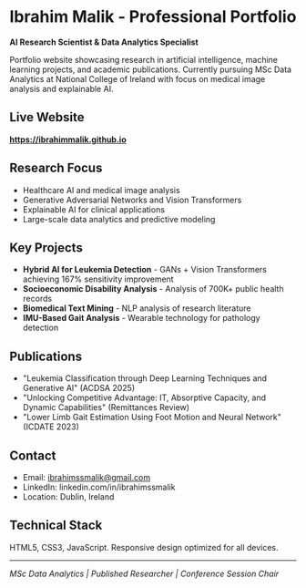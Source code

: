 # Ibrahim Malik - Professional Portfolio

**AI Research Scientist & Data Analytics Specialist**

Portfolio website showcasing research in artificial intelligence, machine learning projects, and academic publications. Currently pursuing MSc Data Analytics at National College of Ireland with focus on medical image analysis and explainable AI.

## Live Website

**https://ibrahimmalik.github.io**

## Research Focus

- Healthcare AI and medical image analysis
- Generative Adversarial Networks and Vision Transformers  
- Explainable AI for clinical applications
- Large-scale data analytics and predictive modeling

## Key Projects

- **Hybrid AI for Leukemia Detection** - GANs + Vision Transformers achieving 167% sensitivity improvement
- **Socioeconomic Disability Analysis** - Analysis of 700K+ public health records
- **Biomedical Text Mining** - NLP analysis of research literature
- **IMU-Based Gait Analysis** - Wearable technology for pathology detection

## Publications

- "Leukemia Classification through Deep Learning Techniques and Generative AI" (ACDSA 2025)
- "Unlocking Competitive Advantage: IT, Absorptive Capacity, and Dynamic Capabilities" (Remittances Review)
- "Lower Limb Gait Estimation Using Foot Motion and Neural Network" (ICDATE 2023)

## Contact

- Email: ibrahimssmalik@gmail.com
- LinkedIn: linkedin.com/in/ibrahimssmalik
- Location: Dublin, Ireland

## Technical Stack

HTML5, CSS3, JavaScript. Responsive design optimized for all devices.

---

*MSc Data Analytics | Published Researcher | Conference Session Chair*